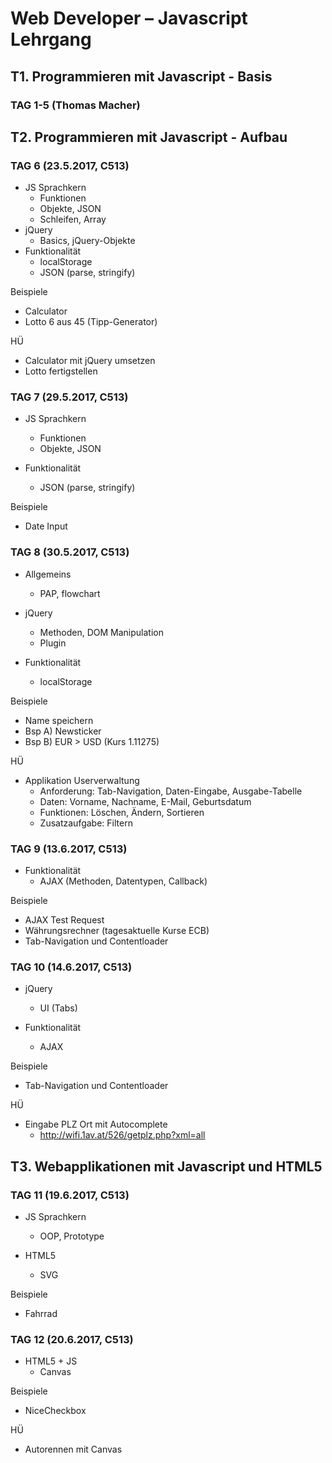 #  Web Developer – Javascript Lehrgang
## T1. Programmieren mit Javascript - Basis
### TAG 1-5 (Thomas Macher)

## T2. Programmieren mit Javascript - Aufbau
### TAG 6 (23.5.2017, C513)
- JS Sprachkern
  * Funktionen
  * Objekte, JSON
  * Schleifen, Array
- jQuery
  * Basics, jQuery-Objekte  
- Funktionalität
  * localStorage
  * JSON (parse, stringify)

Beispiele
- Calculator
- Lotto 6 aus 45 (Tipp-Generator)

HÜ
- Calculator mit jQuery umsetzen
- Lotto fertigstellen

### TAG 7 (29.5.2017, C513)
- JS Sprachkern
  * Funktionen
  * Objekte, JSON

- Funktionalität
  * JSON (parse, stringify)

Beispiele
- Date Input

### TAG 8 (30.5.2017, C513)
- Allgemeins
  * PAP, flowchart

- jQuery
  * Methoden, DOM Manipulation
  * Plugin

- Funktionalität
  * localStorage

Beispiele
- Name speichern
- Bsp A) Newsticker
- Bsp B) EUR > USD (Kurs 1.11275)

HÜ
- Applikation Userverwaltung
  * Anforderung: Tab-Navigation, Daten-Eingabe, Ausgabe-Tabelle
  * Daten: Vorname, Nachname, E-Mail, Geburtsdatum
  * Funktionen: Löschen, Ändern, Sortieren
  * Zusatzaufgabe: Filtern

### TAG 9 (13.6.2017, C513)
- Funktionalität
  * AJAX (Methoden, Datentypen, Callback)

Beispiele
- AJAX Test Request
- Währungsrechner (tagesaktuelle Kurse ECB)
- Tab-Navigation und Contentloader

### TAG 10 (14.6.2017, C513)
- jQuery
  * UI (Tabs)

- Funktionalität
  * AJAX

Beispiele
- Tab-Navigation und Contentloader

HÜ
- Eingabe PLZ Ort mit Autocomplete
  * http://wifi.1av.at/526/getplz.php?xml=all

## T3. Webapplikationen mit Javascript und HTML5
### TAG 11 (19.6.2017, C513)
- JS Sprachkern
  * OOP, Prototype

- HTML5
  * SVG

Beispiele
  - Fahrrad

### TAG 12 (20.6.2017, C513)
- HTML5 + JS
  * Canvas

Beispiele
  - NiceCheckbox

HÜ
- Autorennen mit Canvas  
